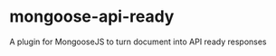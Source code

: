 mongoose-api-ready
===================

A plugin for MongooseJS to turn document into API ready responses
